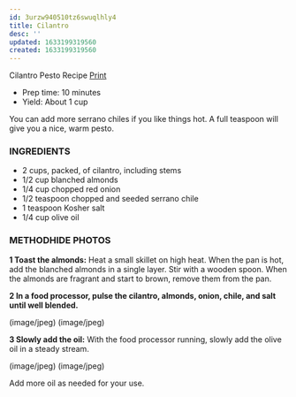 ```yaml
---
id: 3urzw940510tz6swuqlhly4
title: Cilantro
desc: ''
updated: 1633199319560
created: 1633199319560
---
```


Cilantro Pesto Recipe
[Print](http://www.simplyrecipes.com/recipes/cilantro_pesto/print/)

* Prep time: 10 minutes
* Yield: About 1 cup

You can add more serrano chiles if you like things hot. A full teaspoon will give you a nice, warm pesto.

### INGREDIENTS

* 2 cups, packed, of cilantro, including stems
* 1/2 cup blanched almonds
* 1/4 cup chopped red onion
* 1/2 teaspoon chopped and seeded serrano chile
* 1 teaspoon Kosher salt
* 1/4 cup olive oil

### METHODHIDE PHOTOS

**1 Toast the almonds:** Heat a small skillet on high heat. When the pan is hot, add the blanched almonds in a single layer. Stir with a wooden spoon. When the almonds are fragrant and start to brown, remove them from the pan.

**2 In a food processor, pulse the cilantro, almonds, onion, chile, and salt until well blended.**

(image/jpeg) (image/jpeg)

**3 Slowly add the oil:** With the food processor running, slowly add the olive oil in a steady stream.

(image/jpeg) (image/jpeg)

Add more oil as needed for your use.
